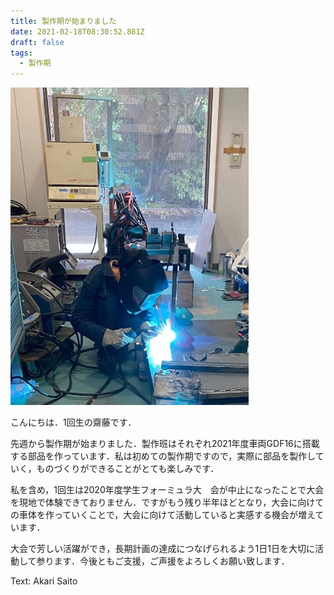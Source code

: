 ```yaml
---
title: 製作期が始まりました
date: 2021-02-18T08:30:52.881Z
draft: false
tags:
  - 製作期
---
```

![](s__26181636.jpg)

こんにちは．1回生の齋藤です．


先週から製作期が始まりました．製作班はそれぞれ2021年度車両GDF16に搭載する部品を作っています．私は初めての製作期ですので，実際に部品を製作していく，ものづくりができることがとても楽しみです．


私を含め，1回生は2020年度学生フォーミュラ大　会が中止になったことで大会を現地で体験できておりません．ですがもう残り半年ほどとなり，大会に向けての車体を作っていくことで，大会に向けて活動していると実感する機会が増えています．


大会で芳しい活躍ができ，長期計画の達成につなげられるよう1日1日を大切に活動して参ります．今後ともご支援，ご声援をよろしくお願い致します．



Text: Akari Saito